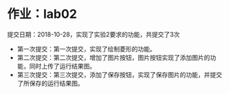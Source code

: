 # 作业：lab02<br>
提交日期：2018-10-28，实现了实验2要求的功能，共提交了3次<br>
+ 第一次提交：第一次提交，实现了绘制菱形的功能。<br>
+ 第二次提交：第二次提交，增加了图片按钮，图片按钮实现了添加图片的功能，同时上传了运行结果图。<br>
+ 第三次提交：第三次提交，添加了保存按钮，实现了保存图片的功能，并提交了所保存的运行结果图。<br>
